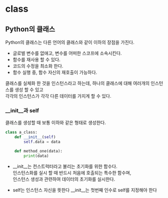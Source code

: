 # class
## Python의 클래스
Python의 클래스는 다른 언어의 클래스와 같이 이하의 장점을 가진다.
* 글로벌 변수를 없애고, 변수를 어떠한 스코프에 소속시킨다.
* 함수를 재사용 할 수 있다.
* 코드의 수정을 최소화 한다.
* 함수 실행 중, 함수 자신의 재호출이 가능하다.

클래스를 실체화 한 것을 인스턴스라고 하는데, 하나의 클래스에 대해 여러개의 인스턴스를 생성 할 수 있고   
각각의 인스턴스가 각각 다른 데이터를 가지게 할 수 있다.

### \_\_init\_\_과 self
클래스를 생성할 때 보통 이하와 같은 형태로 생성한다.

```python
class a_class:
	def __init__(self)
		self.data = data

	def method_one(data):
		print(data)
```
* \_\_init\_\_는 컨스트럭터라고 불리는 초기화를 위한 함수다.   
인스턴스화를 실시 할 때 반드시 처음에 호출되는 특수한 함수며,   
인스턴스 생성과 관련하여 데이터의 초기화를 실시한다.   

* self는 인스턴스 자신을 뜻한다
\_\_init\_\_는 첫번째 인수로 self를 지정해야 한다
